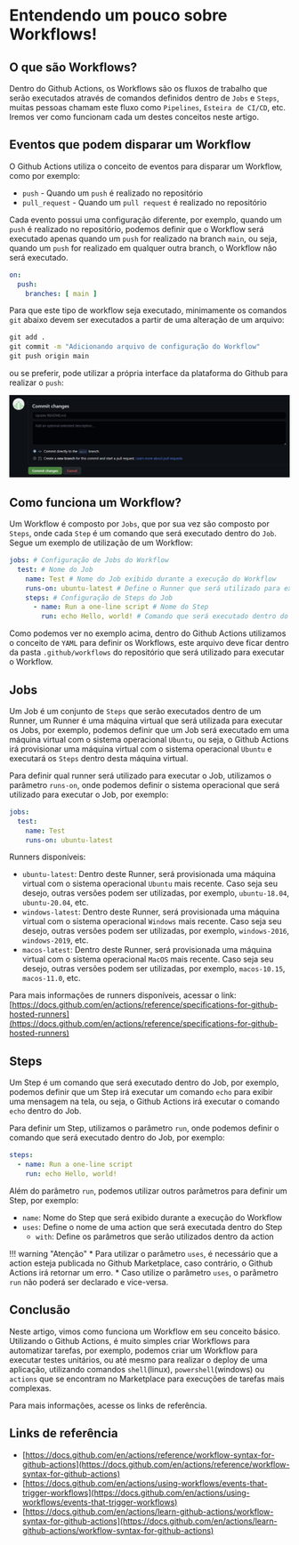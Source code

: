 # Entendendo um pouco sobre Workflows!

## O que são Workflows?

Dentro do Github Actions, os Workflows são os fluxos de trabalho que serão executados através de comandos definidos dentro de `Jobs` e `Steps`, muitas pessoas chamam este fluxo como `Pipelines`, `Esteira de CI/CD`, etc. Iremos ver como funcionam cada um destes conceitos neste artigo.

## Eventos que podem disparar um Workflow

O Github Actions utiliza o conceito de eventos para disparar um Workflow, como por exemplo:

* `push` - Quando um `push` é realizado no repositório
* `pull_request` - Quando um `pull request` é realizado no repositório

Cada evento possui uma configuração diferente, por exemplo, quando um `push` é realizado no repositório, podemos definir que o Workflow será executado apenas quando um `push` for realizado na branch `main`, ou seja, quando um `push` for realizado em qualquer outra branch, o Workflow não será executado.

```yaml
on:
  push:
    branches: [ main ]
```

Para que este tipo de workflow seja executado, minimamente os comandos `git` abaixo devem ser executados a partir de uma alteração de um arquivo:

```cmd
git add .
git commit -m "Adicionando arquivo de configuração do Workflow"
git push origin main
```

ou se preferir, pode utilizar a própria interface da plataforma do Github para realizar o `push`:

![Github Push](../../assets/images/github-actions/workflows/github-console-commit.png)

## Como funciona um Workflow?

Um Workflow é composto por `Jobs`, que por sua vez são composto por `Steps`, onde cada `Step` é um comando que será executado dentro do `Job`. Segue um exemplo de utilização de um Workflow:

```yaml
jobs: # Configuração de Jobs do Workflow
  test: # Nome do Job
    name: Test # Nome do Job exibido durante a execução do Workflow
    runs-on: ubuntu-latest # Define o Runner que será utilizado para executar o Job
    steps: # Configuração de Steps do Job
      - name: Run a one-line script # Nome do Step
        run: echo Hello, world! # Comando que será executado dentro do Job
```

Como podemos ver no exemplo acima, dentro do Github Actions utilizamos o conceito de `YAML` para definir os Workflows, este arquivo deve ficar dentro da pasta `.github/workflows` do repositório que será utilizado para executar o Workflow.

## Jobs

Um Job é um conjunto de `Steps` que serão executados dentro de um Runner, um Runner é uma máquina virtual que será utilizada para executar os Jobs, por exemplo, podemos definir que um Job será executado em uma máquina virtual com o sistema operacional `Ubuntu`, ou seja, o Github Actions irá provisionar uma máquina virtual com o sistema operacional `Ubuntu` e executará os `Steps` dentro desta máquina virtual.

Para definir qual runner será utilizado para executar o Job, utilizamos o parâmetro `runs-on`, onde podemos definir o sistema operacional que será utilizado para executar o Job, por exemplo:

```yaml
jobs:
  test:
    name: Test
    runs-on: ubuntu-latest
```

Runners disponíveis:

* `ubuntu-latest`: Dentro deste Runner, será provisionada uma máquina virtual com o sistema operacional `Ubuntu` mais recente. Caso seja seu desejo, outras versões podem ser utilizadas, por exemplo, `ubuntu-18.04`, `ubuntu-20.04`, etc.
* `windows-latest`: Dentro deste Runner, será provisionada uma máquina virtual com o sistema operacional `Windows` mais recente. Caso seja seu desejo, outras versões podem ser utilizadas, por exemplo, `windows-2016`, `windows-2019`, etc.
* `macos-latest`: Dentro deste Runner, será provisionada uma máquina virtual com o sistema operacional `MacOS` mais recente. Caso seja seu desejo, outras versões podem ser utilizadas, por exemplo, `macos-10.15`, `macos-11.0`, etc.

Para mais informações de runners disponíveis, acessar o link: [https://docs.github.com/en/actions/reference/specifications-for-github-hosted-runners](https://docs.github.com/en/actions/reference/specifications-for-github-hosted-runners)

## Steps

Um Step é um comando que será executado dentro do Job, por exemplo, podemos definir que um Step irá executar um comando `echo` para exibir uma mensagem na tela, ou seja, o Github Actions irá executar o comando `echo` dentro do Job.

Para definir um Step, utilizamos o parâmetro `run`, onde podemos definir o comando que será executado dentro do Job, por exemplo:

```yaml
steps:
  - name: Run a one-line script
    run: echo Hello, world!
```

Além do parâmetro `run`, podemos utilizar outros parâmetros para definir um Step, por exemplo:

* `name`: Nome do Step que será exibido durante a execução do Workflow
* `uses`: Define o nome de uma action que será executada dentro do Step
    - `with`: Define os parâmetros que serão utilizados dentro da action

!!! warning "Atenção"
    * Para utilizar o parâmetro `uses`, é necessário que a action esteja publicada no Github Marketplace, caso contrário, o Github Actions irá retornar um erro.
    * Caso utilize o parâmetro `uses`, o parâmetro `run` não poderá ser declarado e vice-versa.

## Conclusão

Neste artigo, vimos como funciona um Workflow em seu conceito básico. Utilizando o Github Actions, é muito simples criar Workflows para automatizar tarefas, por exemplo, podemos criar um Workflow para executar testes unitários, ou até mesmo para realizar o deploy de uma aplicação, utilizando comandos `shell`(linux), `powershell`(windows) ou `actions` que se encontram no Marketplace para execuções de tarefas mais complexas.

Para mais informações, acesse os links de referência.

## Links de referência

* [https://docs.github.com/en/actions/reference/workflow-syntax-for-github-actions](https://docs.github.com/en/actions/reference/workflow-syntax-for-github-actions)
* [https://docs.github.com/en/actions/using-workflows/events-that-trigger-workflows](https://docs.github.com/en/actions/using-workflows/events-that-trigger-workflows)
* [https://docs.github.com/en/actions/learn-github-actions/workflow-syntax-for-github-actions](https://docs.github.com/en/actions/learn-github-actions/workflow-syntax-for-github-actions)
